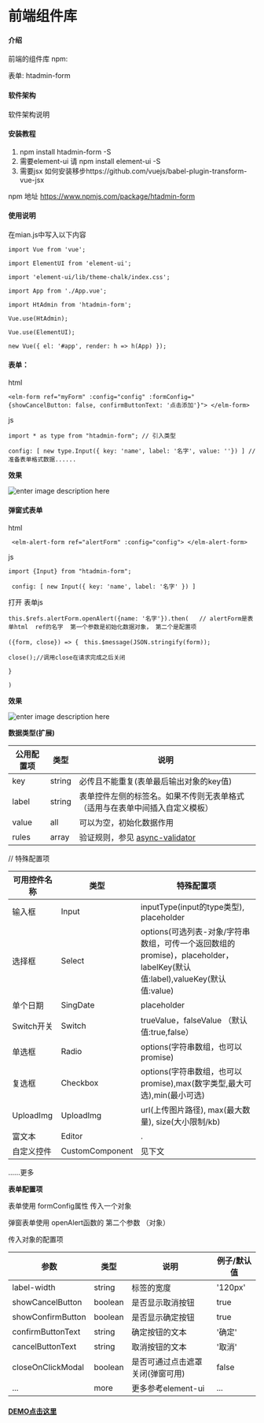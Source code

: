 
# 前端组件库

#### 介绍
前端的组件库
npm:

表单: htadmin-form

#### 软件架构
软件架构说明


#### 安装教程

1. npm install htadmin-form -S
2. 需要element-ui  请   npm install element-ui -S
3. 需要jsx 如何安装移步https://github.com/vuejs/babel-plugin-transform-vue-jsx

npm 地址 https://www.npmjs.com/package/htadmin-form


#### 使用说明
在mian.js中写入以下内容

`import Vue from 'vue';`

`import ElementUI from 'element-ui';
`

`import 'element-ui/lib/theme-chalk/index.css';`

`import App from './App.vue';
`

`import HtAdmin from 'htadmin-form';
`

`Vue.use(HtAdmin);
`

`Vue.use(ElementUI);
`

`new Vue({
   el: '#app',
   render: h => h(App)
 });
 `


#### 表单：

html

`<elm-form ref="myForm" :config="config" :formConfig="{showCancelButton: false, confirmButtonText: '点击添加'}">
 </elm-form>`

js

`import * as type from "htadmin-form"; // 引入类型`

`
config: [
 new type.Input({ key: 'name', label: '名字', value: ''})
] // 准备表单格式数据......
`

**效果**

![enter image description here](http://image.zhi-you.net/1/480b8159743e45e9a7eb7533723dda55)

#### 弹窗式表单
html

` <elm-alert-form ref="alertForm" :config="config">
 </elm-alert-form>`

js

`
import {Input} from "htadmin-form";
 `

 `
 config: [ new Input({ key: 'name', label: '名字' }) ]`

 打开 表单js

 `this.$refs.alertForm.openAlert({name: '名字'}).then(   // alertForm是表单html  ref的名字  第一个参数是初始化数据对象， 第二个是配置项`

  ` ({form, close}) => {  `
      `this.$message(JSON.stringify(form));`

`close();//调用close在请求完成之后关闭 `

  `}  `

`)`

  **效果**

![enter image description here](http://image.zhi-you.net/1/988785e5decb4a76b5c564b972037505)

**数据类型(扩展)**

| 公用配置项 | 类型 | 说明 |
| ------ | ------ | ------ |
| key |string| 必传且不能重复(表单最后输出对象的key值) |
| label | string | 表单控件左侧的标签名。如果不传则无表单格式（适用与在表单中间插入自定义模板） |
| value | all | 可以为空，初始化数据作用 |
| rules | array | 验证规则，参见 [async-validator](https://github.com/yiminghe/async-validator) |
// 特殊配置项

| 可用控件名称 | 类型 | 特殊配置项 |
| ------ | ------ | ------ |
| 输入框 | Input | inputType(input的type类型), placeholder |
| 选择框 | Select | options(可选列表-对象/字符串数组，可传一个返回数组的promise)，placeholder，labelKey(默认值:label),valueKey(默认值:value) |
| 单个日期 | SingDate | placeholder |
| Switch开关 | Switch | trueValue，falseValue （默认值:true,false） |
| 单选框 | Radio | options(字符串数组，也可以promise) |
| 复选框 | Checkbox | options(字符串数组，也可以promise),max(数字类型,最大可选),min(最小可选) |
| UploadImg | UploadImg | url(上传图片路径), max(最大数量), size(大小限制/kb) |
| 富文本 | Editor | . |
| 自定义控件 | CustomComponent | 见下文 |

......更多

**表单配置项**

表单使用  formConfig属性 传入一个对象

弹窗表单使用  openAlert函数的 第二个参数 （对象）

传入对象的配置项

| 参数 | 类型 | 说明 | 例子/默认值|
| ------ | ------ | ------ | ------ |
| label-width | string | 标签的宽度 | '120px' |
| showCancelButton | boolean | 是否显示取消按钮 | true |
| showConfirmButton | boolean | 是否显示确定按钮 | true |
| confirmButtonText | string | 确定按钮的文本 | '确定' |
| cancelButtonText | string | 取消按钮的文本 | '取消' |
| closeOnClickModal | boolean | 是否可通过点击遮罩关闭(弹窗可用)  | false |
| ... | more | 更多参考element-ui   | ... |


####  [DEMO点击这里](https://github.com/hyw123456/admin-component-demo)
